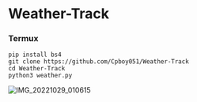 # Weather-Track
### Termux
```
pip install bs4
git clone https://github.com/Cpboy051/Weather-Track
cd Weather-Track
python3 weather.py
```
![IMG_20221029_010615](https://user-images.githubusercontent.com/113466961/198703430-b5cbeff9-e6d0-4817-b6a2-4b538d9bdd50.jpg)
